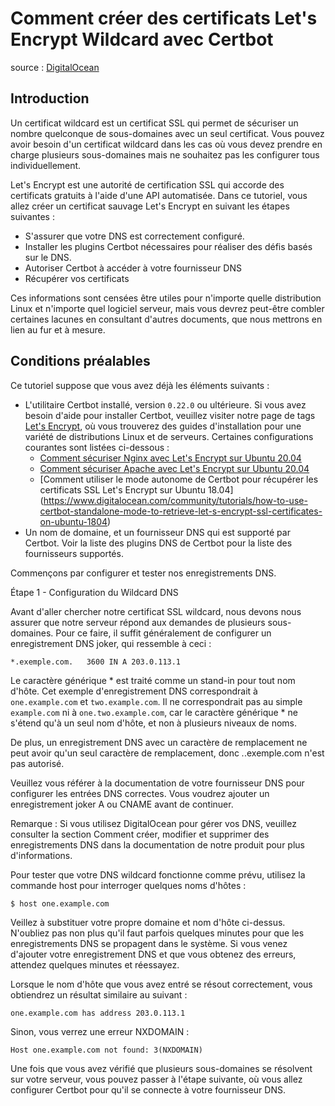 # Comment créer des certificats Let's Encrypt Wildcard avec Certbot

source : [DigitalOcean](https://www.digitalocean.com/community/tutorials/how-to-create-let-s-encrypt-wildcard-certificates-with-certbot)

## Introduction

Un certificat wildcard est un certificat SSL qui permet de sécuriser un nombre quelconque de sous-domaines avec un seul certificat. Vous pouvez avoir besoin d'un certificat wildcard dans les cas où vous devez prendre en charge plusieurs sous-domaines mais ne souhaitez pas les configurer tous individuellement.

Let's Encrypt est une autorité de certification SSL qui accorde des certificats gratuits à l'aide d'une API automatisée. Dans ce tutoriel, vous allez créer un certificat sauvage Let's Encrypt en suivant les étapes suivantes :

* S'assurer que votre DNS est correctement configuré.
* Installer les plugins Certbot nécessaires pour réaliser des défis basés sur le DNS.
* Autoriser Certbot à accéder à votre fournisseur DNS
* Récupérer vos certificats

Ces informations sont censées être utiles pour n'importe quelle distribution Linux et n'importe quel logiciel serveur, mais vous devrez peut-être combler certaines lacunes en consultant d'autres documents, que nous mettrons en lien au fur et à mesure.

## Conditions préalables

Ce tutoriel suppose que vous avez déjà les éléments suivants :

- L'utilitaire Certbot installé, version `0.22.0` ou ultérieure. Si vous avez besoin d'aide pour installer Certbot, veuillez visiter notre page de tags [Let's Encrypt](https://www.digitalocean.com/community/tags/let-s-encrypt), où vous trouverez des guides d'installation pour une variété de distributions Linux et de serveurs. Certaines configurations courantes sont listées ci-dessous :
  - [Comment sécuriser Nginx avec Let's Encrypt sur Ubuntu 20.04](https://www.digitalocean.com/community/tutorials/how-to-secure-nginx-with-let-s-encrypt-on-ubuntu-20-04)
  - [Comment sécuriser Apache avec Let's Encrypt sur Ubuntu 20.04](https://www.digitalocean.com/community/tutorials/how-to-secure-apache-with-let-s-encrypt-on-ubuntu-20-04)
  - [Comment utiliser le mode autonome de Certbot pour récupérer les certificats SSL Let's Encrypt sur Ubuntu 18.04] (https://www.digitalocean.com/community/tutorials/how-to-use-certbot-standalone-mode-to-retrieve-let-s-encrypt-ssl-certificates-on-ubuntu-1804)
- Un nom de domaine, et un fournisseur DNS qui est supporté par Certbot. Voir la liste des plugins DNS de Certbot pour la liste des fournisseurs supportés.

Commençons par configurer et tester nos enregistrements DNS.

Étape 1 - Configuration du Wildcard DNS

Avant d'aller chercher notre certificat SSL wildcard, nous devons nous assurer que notre serveur répond aux demandes de plusieurs sous-domaines. Pour ce faire, il suffit généralement de configurer un enregistrement DNS joker, qui ressemble à ceci :

```
*.exemple.com.   3600 IN A 203.0.113.1
```

Le caractère générique * est traité comme un stand-in pour tout nom d'hôte. Cet exemple d'enregistrement DNS correspondrait à `one.example.com` et `two.example.com`. Il ne correspondrait pas au simple `example.com` ni à `one.two.example.com`, car le caractère générique * ne s'étend qu'à un seul nom d'hôte, et non à plusieurs niveaux de noms.

De plus, un enregistrement DNS avec un caractère de remplacement ne peut avoir qu'un seul caractère de remplacement, donc *.*.exemple.com n'est pas autorisé.

Veuillez vous référer à la documentation de votre fournisseur DNS pour configurer les entrées DNS correctes. Vous voudrez ajouter un enregistrement joker A ou CNAME avant de continuer.

Remarque : Si vous utilisez DigitalOcean pour gérer vos DNS, veuillez consulter la section Comment créer, modifier et supprimer des enregistrements DNS dans la documentation de notre produit pour plus d'informations.

Pour tester que votre DNS wildcard fonctionne comme prévu, utilisez la commande host pour interroger quelques noms d'hôtes :

```
$ host one.example.com
```
 
Veillez à substituer votre propre domaine et nom d'hôte ci-dessus. N'oubliez pas non plus qu'il faut parfois quelques minutes pour que les enregistrements DNS se propagent dans le système. Si vous venez d'ajouter votre enregistrement DNS et que vous obtenez des erreurs, attendez quelques minutes et réessayez.

Lorsque le nom d'hôte que vous avez entré se résout correctement, vous obtiendrez un résultat similaire au suivant :

```
one.example.com has address 203.0.113.1
```

Sinon, vous verrez une erreur NXDOMAIN :

```
Host one.example.com not found: 3(NXDOMAIN)
```

Une fois que vous avez vérifié que plusieurs sous-domaines se résolvent sur votre serveur, vous pouvez passer à l'étape suivante, où vous allez configurer Certbot pour qu'il se connecte à votre fournisseur DNS.
